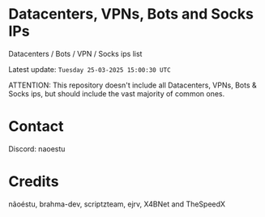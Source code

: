 # Datacenters, VPNs, Bots and Socks IPs
 
Datacenters / Bots / VPN / Socks ips list

Latest update: `Tuesday 25-03-2025 15:00:30 UTC` 

ATTENTION: This repository doesn't include all Datacenters, VPNs, Bots & Socks ips, 
but should include the vast majority of common ones.

# Contact
Discord: naoestu

# Credits
nãoéstu, brahma-dev, scriptzteam, ejrv, X4BNet and TheSpeedX
